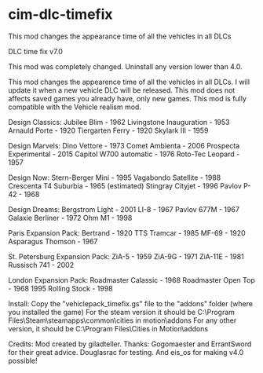 # cim-dlc-timefix
This mod changes the appearance time of all the vehicles in all DLCs

DLC time fix v7.0

This mod was completely changed. Uninstall any version lower than 4.0.

This mod changes the appearence time of all the vehicles in all DLCs.
I will update it when a new vehicle DLC will be released.
This mod does not affects saved games you already have, only new games.
This mod is fully compatible with the Vehicle realism mod.

Design Classics:
Jubilee Blim - 1962
Livingstone Inauguration - 1953
Arnauld Porte - 1920
Tiergarten Ferry - 1920
Skylark III - 1959

Design Marvels:
Dino Vettore - 1973
Comet Ambienta - 2006
Prospecta Experimental - 2015
Capitol W700 automatic - 1976
Roto-Tec Leopard - 1957

Design Now:
Stern-Berger Mini - 1995
Vagabondo Satellite - 1988
Crescenta T4 Suburbia - 1965 (estimated)
Stingray Cityjet - 1996
Pavlov P-42 - 1968

Design Dreams:
Bergstrom Light - 2001
LI-8 - 1967
Pavlov 677M - 1967
Galaxie Berliner - 1972
Ohm M1 - 1998

Paris Expansion Pack:
Bertrand - 1920
TTS Tramcar - 1985
MF-69 - 1920
Asparagus Thomson - 1967

St. Petersburg Expansion Pack:
ZiA-5 - 1959
ZiA-9G - 1971
ZiA-11E - 1981
Russisch 741 - 2002

London Expansion Pack:
Roadmaster Calassic - 1968
Roadmaster Open Top - 1968
1995 Rolling Stock - 1998

Install:
Copy the "vehiclepack_timefix.gs" file to the "addons" folder (where you installed the game)
For the steam version it should be C:\Program Files\Steam\steamapps\common\cities in motion\addons
For any other version, it should be C:\Program Files\Cities in Motion\addons

Credits:
Mod created by giladteller.
Thanks:
Gogomaester and ErrantSword for their great advice.
Douglasrac for testing.
And eis_os for making v4.0 possible!
